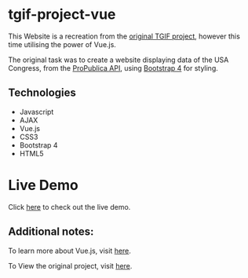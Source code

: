 # tgif-project-vue

This Website is a recreation from the [original TGIF project](https://github.com/mjbryan10/tgif-project), however this time utilising the power of Vue.js.

The original task was to create a website displaying data of the USA Congress, from the [ProPublica API](https://www.propublica.org/datastore/api/propublica-congress-api), using [Bootstrap 4](https://getbootstrap.com/) for styling.

## Technologies

* Javascript
* AJAX
* Vue.js
* CSS3
* Bootstrap 4
* HTML5
 
# Live Demo

Click [here](https://mjbryan10.github.io/tgif-project-vue/) to check out the live demo.

## Additional notes:

To learn more about Vue.js, visit [here](https://vuejs.org/v2/guide/).

To View the original project, visit [here](https://github.com/mjbryan10/tgif-project).
